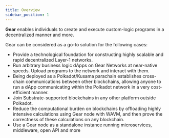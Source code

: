 ```yaml
---
title: Overview
sidebar_position: 1
---
```


**Gear** enables individuals to create and execute custom-logic programs in a decentralized manner and more. 

Gear can be considered as a go-to solution for the following cases:
- Provide a technological foundation for constructing highly scalable and rapid decentralized Layer-1 networks.
- Run arbitrary business logic dApps on Gear Networks at near-native speeds. Upload programs to the network and interact with them.
- Being deployed as a Polkadot/Kusama parachain establishes cross-chain communications between other blockchains, allowing anyone to run a dApp communicating within the Polkadot network in a very cost-efficient manner.
- Join Substrate-supported blockchains in any other platform outside Polkadot.
- Reduce the computational burden on blockchains by offloading highly intensive calculations using Gear node with WAVM, and then prove the correctness of these calculations on any blockchain.
- Use a Gear node as a standalone instance running microservices, middleware, open API and more
